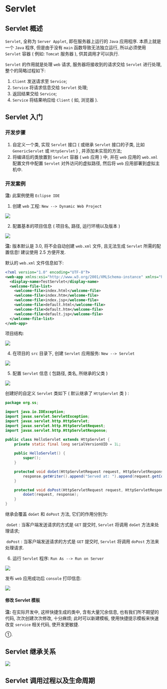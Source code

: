 # Servlet

## Servlet 概述

`Servlet`, 全称为 `Server Applet`, 即在服务器上运行的 `Java` 应用程序. 本质上就是一个 `Java` 程序, 但是由于没有 `main` 函数导致无法独立运行, 所以必须使用 `Servlet` 容器 ( 例如: `Tomcat` 服务器 ), 供其调用才可以执行.

`Servlet` 的作用就是处理 `web` 请求, 服务器将接收到的请求交给 `Servlet` 进行处理, 整个的简略过程如下: 

1. `Client` 发送请求至 `Service`;
2. `Service` 将请求信息交给 `Servlet` 处理;
3. 返回结果交给 `Service`;
4. `Service` 将结果响应给 `Client` ( 如, 浏览器 ).



## Servlet 入门

### 开发步骤

1. 自定义一个类, 实现 `Servlet` 接口 ( 或继承 `Servlet` 接口的子类, 比如 `GenericServlet` 或 `HttpServlet` ) , 并添加未实现的方法;
2. 将编译后的类放置到 `Servlet` 容器 ( `web` 应用 ) 中, 并在 `web` 应用的 `web.xml` 配置文件中配置 `Servlet` 对外访问的虚拟路径, 然后将 `web` 应用部署到虚拟主机中.

### 开发案例

**注:** 此案例使用 `Eclipse IDE`

1. 创建 `web` 工程: `New --> Dynamic Web Project`

<img src="https://i.loli.net/2020/07/01/SZecEh2B7qabgzp.png"/>

2. 配置基本的项目信息 ( 项目名, 路径, 运行环境以及版本 )

<img src="https://i.loli.net/2020/07/01/wAnKMGFmR79pdzI.png"/>

**注:** 版本默认是 3.0, 将不会自动创建 `web.xml` 文件, 且无法生成 `Servlet` 所需的配置信息! 建议使用 2.5 方便开发.

默认的 `web.xml` 文件信息如下:

```xml
<?xml version="1.0" encoding="UTF-8"?>
<web-app xmlns:xsi="http://www.w3.org/2001/XMLSchema-instance" xmlns="http://java.sun.com/xml/ns/javaee" xsi:schemaLocation="http://java.sun.com/xml/ns/javaee http://java.sun.com/xml/ns/javaee/web-app_2_5.xsd" id="WebApp_ID" version="2.5">
  <display-name>TestServlet</display-name>
  <welcome-file-list>
    <welcome-file>index.html</welcome-file>
    <welcome-file>index.htm</welcome-file>
    <welcome-file>index.jsp</welcome-file>
    <welcome-file>default.html</welcome-file>
    <welcome-file>default.htm</welcome-file>
    <welcome-file>default.jsp</welcome-file>
  </welcome-file-list>
</web-app>
```

项目结构: 

<img src="https://i.loli.net/2020/07/01/73Ry4QSH9csDvaP.png"/>

4. 在项目的 `src` 目录下, 创建 `Servlet` 应用服务: `New --> Servlet`

<img src="https://i.loli.net/2020/07/01/QsJdOfRVW8Fn1hi.png"/>

5. 配置 `Servlet` 信息 ( 包路径, 类名, 所继承的父类 )

<img src="https://i.loli.net/2020/07/01/OY2Jsk6ranVdiFE.png"/>

创建好的自定义 `Servlet` 类如下 ( 默认继承了 `HttpServlet` 类 ) : 

```java
package org.ss;

import java.io.IOException;
import javax.servlet.ServletException;
import javax.servlet.http.HttpServlet;
import javax.servlet.http.HttpServletRequest;
import javax.servlet.http.HttpServletResponse;

public class HelloServlet extends HttpServlet {
	private static final long serialVersionUID = 1L;
       
    public HelloServlet() {
        super();
    }

	protected void doGet(HttpServletRequest request, HttpServletResponse response) throws ServletException, IOException {
		response.getWriter().append("Served at: ").append(request.getContextPath());
	}

	protected void doPost(HttpServletRequest request, HttpServletResponse response) throws ServletException, IOException {
		doGet(request, response);
	}
}
```

继承会覆盖 `doGet` 和 `doPost` 方法, 它们的作用分别为:

​	`doGet` : 当客户端发送请求的方式是 `GET` 提交时, `Servlet` 将调用 `doGet` 方法来处理请求;

​	`doPost` : 当客户端发送请求的方式是 `GET` 提交时, `Servlet` 将调用 `doPost` 方法来处理请求.

6. 运行 `Servlet` 程序: `Run As --> Run on Server`

<img src="https://i.loli.net/2020/07/01/vfm4wJuH3ecDtkF.png"/>

发布  `web` 应用成功后 `console` 打印信息:

<img src="https://i.loli.net/2020/07/01/h6m9KiD1pNA4nFI.png"/>



#### 修改 Servlet 模板

**注:** 在实际开发中, 这样快捷生成的类中, 含有大量冗余信息, 也有我们所不期望的代码, 次次创建次次修改, 十分麻烦; 此时可以新建模板, 使用快捷提示模板来快速改变 `service` 相关代码, 使开发更敏捷.

①. 





## Servlet 继承关系

<img src="https://i.loli.net/2020/07/01/a6Cpz7qU3erjkWF.png"/>



## Servlet 调用过程以及生命周期





